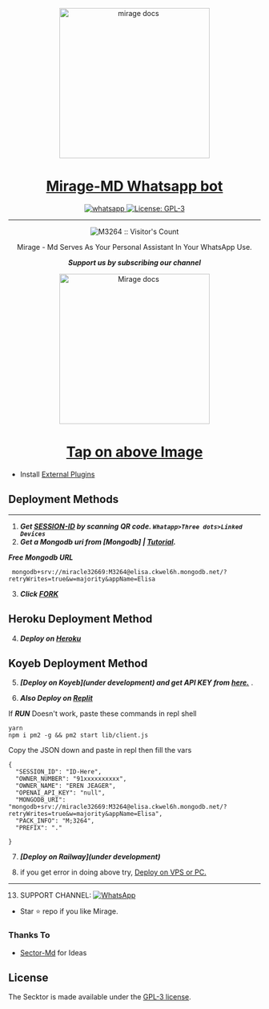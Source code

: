    <p align="center">  
  <a href="https://mirage-session.onrender.com/">
    <img alt="mirage docs" height="300" src="https://telegra.ph/file/f5945740d07991c7ae698.jpg">
    <h1 align="center">Mirage-MD Whatsapp bot</h1>
  </a>
</p>
   
 <p align="center">

  <a aria-label="Join our channel" href="https://whatsapp.com/channel/0029VaghjWRHVvTh35lfZ817">
    <img alt="whatsapp" src="https://img.shields.io/badge/Join Group-25D366?style=for-the-badge&logo=whatsapp&logoColor=white" />
  </a>
 
  <a aria-label="Mirage is interesting to use" href="https://github.com/M3264/Mirage-Md/blob/main/LICENCE" target="_blank">
    <img alt="License: GPL-3" src="https://badges.frapsoft.com/os/gpl/gpl.png?v=103)](https://opensource.org/licenses/GPL-3.0/" target="_blank" />
  </a>
</p>

 
---

<p align="center"><img src="https://profile-counter.glitch.me/{M3264}/count.svg" alt="M3264 :: Visitor's Count" /></p>

  <p align="center"> Mirage - Md Serves As Your Personal Assistant In Your WhatsApp Use. </p>
 
 ***<p align="center"> Support us by subscribing our channel </p>***
 
   <p align="center">  
  <a href="https://whatsapp.com/channel/0029VaghjWRHVvTh35lfZ817">
    <img alt="Mirage docs" height="300" src="https://telegra.ph/file/dc7449a72b1a5ae98d047.jpg">
    <h1 align="center">Tap on above Image</h1>
  </a>
</p>
 
 
- Install [External Plugins](https://github.com/SamPandey001/Secktor-Plugins)
## Deployment Methods
---
1. ***Get [SESSION-ID](https://mirage-session.onrender.com/) by scanning QR code. `Whatapp>Three dots>Linked Devices`***
2.  ***Get a Mongodb uri from [Mongodb] | [Tutorial](https://www.youtube.com/watch?v=WWrpBCBlyuo).***


***Free Mongodb URL***

``` mongodb+srv://miracle32669:M3264@elisa.ckwel6h.mongodb.net/?retryWrites=true&w=majority&appName=Elisa```

3.  ***Click [FORK](https://github.com/M3264/Mirage-MD/fork)***
## Heroku Deployment Method

4.  ***Deploy on [Heroku](https://mirage-session.onrender.com/)***
## Koyeb Deployment Method

5. ***[Deploy on Koyeb](under development) and get API KEY from [here.](https://app.koyeb.com/settings/api)*** .

6. ***Also Deploy on [Replit]( https://repl.it/github/M3264/Mirage-Md)***

If ***RUN*** Doesn't work, paste these commands in repl shell

```
yarn
npm i pm2 -g && pm2 start lib/client.js
```
Copy the JSON down and paste in repl then fill the vars

```
{
  "SESSION_ID": "ID-Here",
  "OWNER_NUMBER": "91xxxxxxxxxx",
  "OWNER_NAME": "EREN JEAGER",
  "OPENAI_API_KEY": "null",
  "MONGODB_URI": "mongodb+srv://miracle32669:M3264@elisa.ckwel6h.mongodb.net/?retryWrites=true&w=majority&appName=Elisa",
  "PACK_INFO": "M;3264",
  "PREFIX": "."
   
}
```

7.  ***[Deploy on Railway](under development)***

8. if you get error in doing above try, [Deploy on VPS or PC.](https://github.com/SamPandey001/Secktor-Md/blob/main/deploy-on-vps.md)
---

13. SUPPORT CHANNEL: <a href="https://whatsapp.com/channel/0029VaghjWRHVvTh35lfZ817"><img alt="WhatsApp" src="https://camo.githubusercontent.com/2157131829ac512183ee8f8b6c6f803688a4cc66a2e686602844e80478401a7c/68747470733a2f2f696d672e736869656c64732e696f2f62616467652f4a6f696e2047726f75702d3235443336363f7374796c653d666f722d7468652d6261646765266c6f676f3d7768617473617070266c6f676f436f6c6f723d7768697465"/></a>

- Star ⭐ repo if you like Mirage.
### Thanks To

- [Sector-Md](https://github.com/SamPandey001) for Ideas

## License

The Secktor is made available under the [GPL-3 license](https://github.com/M3264/Mirage-Md/blob/main/LICENCE). 
